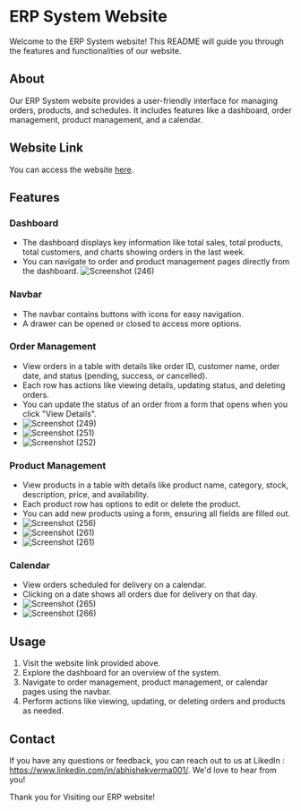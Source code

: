 # ERP System Website

Welcome to the ERP System website! This README will guide you through the features and functionalities of our website.

## About

Our ERP System website provides a user-friendly interface for managing orders, products, and schedules. It includes features like a dashboard, order management, product management, and a calendar.

## Website Link

You can access the website [here](https://erp-system-abhishek.vercel.app/).

## Features

### Dashboard
- The dashboard displays key information like total sales, total products, total customers, and charts showing orders in the last week.
- You can navigate to order and product management pages directly from the dashboard.
![Screenshot (246)](https://github.com/Abhishekve-003/ERP-System/assets/125495260/fb57526d-7afd-4f12-871b-3430027c62aa)

### Navbar
- The navbar contains buttons with icons for easy navigation.
- A drawer can be opened or closed to access more options.

### Order Management
- View orders in a table with details like order ID, customer name, order date, and status (pending, success, or cancelled).
- Each row has actions like viewing details, updating status, and deleting orders.
- You can update the status of an order from a form that opens when you click "View Details".
- ![Screenshot (249)](https://github.com/Abhishekve-003/ERP-System/assets/125495260/e9b6a134-0697-43f8-9346-527ee9ff14b1)
- ![Screenshot (251)](https://github.com/Abhishekve-003/ERP-System/assets/125495260/416af550-5ba4-4943-8af8-0cbdaeecd1d4)
- ![Screenshot (252)](https://github.com/Abhishekve-003/ERP-System/assets/125495260/20a554b0-4f9d-4688-bd29-3732afcb6b7c)


### Product Management
- View products in a table with details like product name, category, stock, description, price, and availability.
- Each product row has options to edit or delete the product.
- You can add new products using a form, ensuring all fields are filled out.
- ![Screenshot (256)](https://github.com/Abhishekve-003/ERP-System/assets/125495260/2c3878a6-9582-4c2c-8316-e8931de5ebaa)
- ![Screenshot (261)](https://github.com/Abhishekve-003/ERP-System/assets/125495260/e15dcf76-2b84-4ca6-ba5d-d9d001b66575)
- ![Screenshot (261)](https://github.com/Abhishekve-003/ERP-System/assets/125495260/a1e605d1-eccb-4698-92ec-545e6d500f67)




### Calendar
- View orders scheduled for delivery on a calendar.
- Clicking on a date shows all orders due for delivery on that day.
- ![Screenshot (265)](https://github.com/Abhishekve-003/ERP-System/assets/125495260/0ccfc4d8-a916-4bce-9608-6189fb4b32c8)
- ![Screenshot (266)](https://github.com/Abhishekve-003/ERP-System/assets/125495260/d2bd30cd-41ac-43fb-bfa4-e5fee0a55824)





## Usage

1. Visit the website link provided above.
2. Explore the dashboard for an overview of the system.
3. Navigate to order management, product management, or calendar pages using the navbar.
4. Perform actions like viewing, updating, or deleting orders and products as needed.


## Contact

If you have any questions or feedback, you can reach out to us at LikedIn : https://www.linkedin.com/in/abhishekverma001/.
We'd love to hear from you!

Thank you for Visiting our ERP website!
